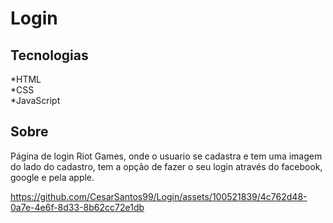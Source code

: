 # Login

## Tecnologias

*HTML<br>
*CSS<br>
*JavaScript

## Sobre

Página de login Riot Games, onde o usuario se cadastra e tem uma imagem do lado do cadastro, tem a opção de fazer
o seu login através do facebook, google e pela apple.


https://github.com/CesarSantos99/Login/assets/100521839/4c762d48-0a7e-4e6f-8d33-8b62cc72e1db

